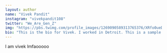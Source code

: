 ```yaml
---
layout: author
name: "Vivek Pandit"
instagram: "vivekpandit108"
twitter: "We_Are_Gen_Z"
img: "https://pbs.twimg.com/profile_images/1269090589313765376/XRfo0ueD_400x400.jpg"
bio: "This is the bio for Vivek. I worked in Detroit. This is a sample bio. Bio bio bio. I went to Brown."
---
```


I am vivek lmfaooooo